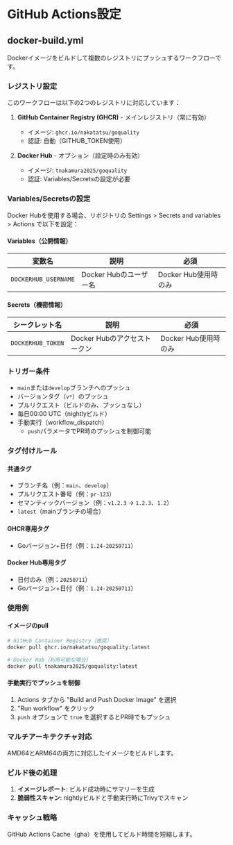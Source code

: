 # GitHub Actions設定

## docker-build.yml

Dockerイメージをビルドして複数のレジストリにプッシュするワークフローです。

### レジストリ設定

このワークフローは以下の2つのレジストリに対応しています：

1. **GitHub Container Registry (GHCR)** - メインレジストリ（常に有効）
   - イメージ: `ghcr.io/nakatatsu/goquality`
   - 認証: 自動（GITHUB_TOKEN使用）

2. **Docker Hub** - オプション（設定時のみ有効）
   - イメージ: `tnakamura2025/goquality`
   - 認証: Variables/Secretsの設定が必要

### Variables/Secretsの設定

Docker Hubを使用する場合、リポジトリの Settings > Secrets and variables > Actions で以下を設定：

#### Variables（公開情報）
| 変数名 | 説明 | 必須 |
|-------|------|-----|
| `DOCKERHUB_USERNAME` | Docker Hubのユーザー名 | Docker Hub使用時のみ |

#### Secrets（機密情報）
| シークレット名 | 説明 | 必須 |
|--------------|------|-----|
| `DOCKERHUB_TOKEN` | Docker Hubのアクセストークン | Docker Hub使用時のみ |

### トリガー条件

- `main`または`develop`ブランチへのプッシュ
- バージョンタグ（`v*`）のプッシュ
- プルリクエスト（ビルドのみ、プッシュなし）
- 毎日00:00 UTC（nightlyビルド）
- 手動実行（workflow_dispatch）
  - `push`パラメータでPR時のプッシュを制御可能

### タグ付けルール

#### 共通タグ
- ブランチ名（例：`main`、`develop`）
- プルリクエスト番号（例：`pr-123`）
- セマンティックバージョン（例：`v1.2.3` → `1.2.3`、`1.2`）
- `latest`（mainブランチの場合）

#### GHCR専用タグ
- Goバージョン+日付（例：`1.24-20250711`）

#### Docker Hub専用タグ
- 日付のみ（例：`20250711`）
- Goバージョン+日付（例：`1.24-20250711`）

### 使用例

#### イメージのpull

```bash
# GitHub Container Registry（推奨）
docker pull ghcr.io/nakatatsu/goquality:latest

# Docker Hub（利用可能な場合）
docker pull tnakamura2025/goquality:latest
```

#### 手動実行でプッシュを制御

1. Actions タブから "Build and Push Docker Image" を選択
2. "Run workflow" をクリック
3. `push` オプションで `true` を選択するとPR時でもプッシュ

### マルチアーキテクチャ対応

AMD64とARM64の両方に対応したイメージをビルドします。

### ビルド後の処理

1. **イメージレポート**: ビルド成功時にサマリーを生成
2. **脆弱性スキャン**: nightlyビルドと手動実行時にTrivyでスキャン

### キャッシュ戦略

GitHub Actions Cache（gha）を使用してビルド時間を短縮します。